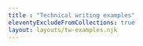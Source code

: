 ```yaml
---
title : "Technical writing examples"
eleventyExcludeFromCollections: true
layout: layouts/tw-examples.njk
---
```

